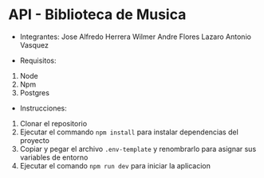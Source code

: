 # API - Biblioteca de Musica

- Integrantes:
                Jose Alfredo Herrera
                Wilmer Andre Flores
                Lazaro Antonio Vasquez


- Requisitos:

1. Node 
2. Npm
3. Postgres

- Instrucciones:

1. Clonar el repositorio
2. Ejecutar el commando `npm install` para instalar
   dependencias del proyecto
3. Copiar y pegar el archivo `.env-template` y 
   renombrarlo para asignar sus variables de entorno
4. Ejecutar el comando `npm run dev` para iniciar la aplicacion